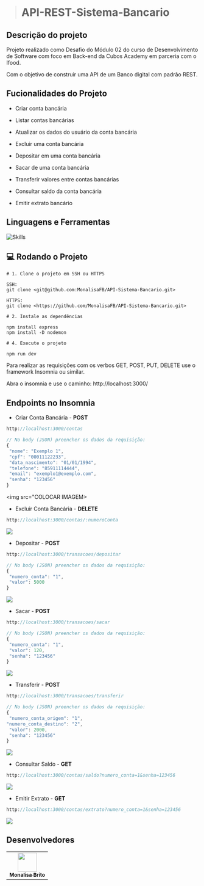 > # API-REST-Sistema-Bancario

## Descrição do projeto

Projeto realizado como Desafio do Módulo 02 do curso de Desenvolvimento de Software com foco em Back-end da Cubos Academy em parceria com o Ifood.

Com o objetivo de construir uma API de um Banco digital com padrão REST.

## Fucionalidades do Projeto

- Criar conta bancária

- Listar contas bancárias

- Atualizar os dados do usuário da conta bancária

- Excluir uma conta bancária

- Depositar em uma conta bancária

- Sacar de uma conta bancária

- Transferir valores entre contas bancárias

- Consultar saldo da conta bancária

- Emitir extrato bancário

## Linguagens e Ferramentas

![Skills](https://skillicons.dev/icons?i=nodejs,js,express,git,github)

## :computer: Rodando o Projeto

```shell
# 1. Clone o projeto em SSH ou HTTPS

SSH:
git clone <git@github.com:MonalisaFB/API-Sistema-Bancario.git>

HTTPS:
git clone <https://github.com/MonalisaFB/API-Sistema-Bancario.git>

# 2. Instale as dependências

npm install express
npm install -D nodemon

# 4. Execute o projeto

npm run dev
```

Para realizar as requisições com os verbos GET, POST, PUT, DELETE use o framework Insomnia ou similar.

Abra o insomnia e use o caminho:
http://localhost:3000/

## Endpoints no Insomnia

- Criar Conta Bancária - **POST**

```javascript
http://localhost:3000/contas
```

```javascript
// No body (JSON) preencher os dados da requisição:
{
 "nome": "Exemplo 1",
 "cpf": "00011122233",
 "data_nascimento": "01/01/1994",
 "telefone": "85911114444",
 "email": "exemplo1@exemplo.com",
 "senha": "123456"
}
```

<img src="COLOCAR IMAGEM>

- Excluir Conta Bancária - **DELETE**

```javascript
http://localhost:3000/contas/:numeroConta
```

<img src="COLOCAR IMAGEM" >

- Depositar - **POST**

```javascript
http://localhost:3000/transacoes/depositar
```

```javascript
// No body (JSON) preencher os dados da requisição:
{
 "numero_conta": "1",
 "valor": 5000
}
```

<img src="COLOCAR IMAGEM" >

- Sacar - **POST**

```javascript
http://localhost:3000/transacoes/sacar
```

```javascript
// No body (JSON) preencher os dados da requisição:
{
 "numero_conta": "1",
 "valor": 120,
 "senha": "123456"
}
```

<img src="COLOCAR IMAGEM" >

- Transferir - **POST**

```javascript
http://localhost:3000/transacoes/transferir
```

```javascript
// No body (JSON) preencher os dados da requisição:
{
 "numero_conta_origem": "1",
"numero_conta_destino": "2",
 "valor": 2000,
 "senha": "123456"
}
```

<img src="COLOCAR IMAGEM" >

- Consultar Saldo - **GET**

```javascript
http://localhost:3000/contas/saldo?numero_conta=1&senha=123456
```

<img src="COLOCAR IMAGEM" >

- Emitir Extrato - **GET**

```javascript
http://localhost:3000/contas/extrato?numero_conta=1&senha=123456
```

<img src="COLOCAR IMAGEM" >

## Desenvolvedores

<table>
  
  <tr>
    <td align="center"><a href="https://github.com/MonalisaFB"><img src="https://github.com/MonalisaFB/API-Sistema-Bancario/assets/142239212/3909d1f5-44b3-4d43-bf36-59230b5a9751" width="50px;" alt=""/><br /><sub><b>Monalisa Brito</b></sub></a><br /></td>
